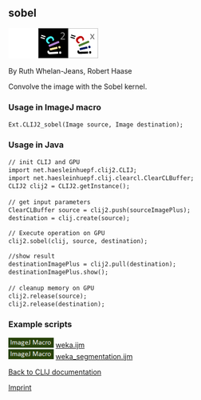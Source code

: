 ## sobel
<img src="images/mini_empty_logo.png"/><img src="images/mini_clij2_logo.png"/><img src="images/mini_clijx_logo.png"/>

By Ruth Whelan-Jeans, Robert Haase

Convolve the image with the Sobel kernel.

### Usage in ImageJ macro
```
Ext.CLIJ2_sobel(Image source, Image destination);
```


### Usage in Java
```
// init CLIJ and GPU
import net.haesleinhuepf.clij2.CLIJ;
import net.haesleinhuepf.clij.clearcl.ClearCLBuffer;
CLIJ2 clij2 = CLIJ2.getInstance();

// get input parameters
ClearCLBuffer source = clij2.push(sourceImagePlus);
destination = clij.create(source);
```

```
// Execute operation on GPU
clij2.sobel(clij, source, destination);
```

```
//show result
destinationImagePlus = clij2.pull(destination);
destinationImagePlus.show();

// cleanup memory on GPU
clij2.release(source);
clij2.release(destination);
```




### Example scripts
<a href="https://github.com/clij/clij2-docs/blob/master/src/main/macro/"><img src="images/language_macro.png" height="20"/></a> [weka.ijm](https://github.com/clij/clij2-docs/blob/master/src/main/macro/weka.ijm)  
<a href="https://github.com/clij/clij2-docs/blob/master/src/main/macro/"><img src="images/language_macro.png" height="20"/></a> [weka_segmentation.ijm](https://github.com/clij/clij2-docs/blob/master/src/main/macro/weka_segmentation.ijm)  


[Back to CLIJ documentation](https://clij.github.io/)

[Imprint](https://clij.github.io/imprint)
